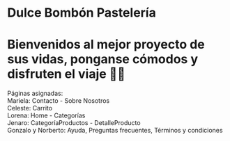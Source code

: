 # Dulce Bombón Pastelería
# Bienvenidos al mejor proyecto de sus vidas, ponganse cómodos y disfruten el viaje 🧉😎

Páginas asignadas:<br>
Mariela: Contacto - Sobre Nosotros<br>
Celeste: Carrito<br>
Lorena: Home - Categorías<br>
Jenaro: CategoríaProductos - DetalleProducto<br>
Gonzalo y Norberto: Ayuda, Preguntas frecuentes, Términos y condiciones